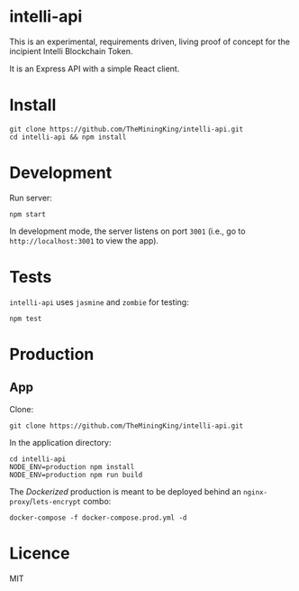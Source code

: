 intelli-api
===========

This is an experimental, requirements driven, living proof of concept for the incipient Intelli Blockchain Token.

It is an Express API with a simple React client.

# Install

```
git clone https://github.com/TheMiningKing/intelli-api.git
cd intelli-api && npm install
```

# Development

Run server:

```
npm start
```

In development mode, the server listens on port `3001` (i.e., go to `http://localhost:3001` to view the app).

# Tests

`intelli-api` uses `jasmine` and `zombie` for testing:

```
npm test
```

# Production

## App

Clone:

```
git clone https://github.com/TheMiningKing/intelli-api.git
```

In the application directory:

```
cd intelli-api
NODE_ENV=production npm install
NODE_ENV=production npm run build
```

The _Dockerized_ production is meant to be deployed behind an `nginx-proxy`/`lets-encrypt` combo:

```
docker-compose -f docker-compose.prod.yml -d
```

# Licence

MIT

